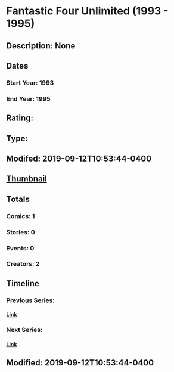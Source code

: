 # Fantastic Four Unlimited (1993 - 1995)
## Description: None
## Dates
### Start Year: 1993
### End Year: 1995
## Rating: 
## Type: 
## Modifed: 2019-09-12T10:53:44-0400
## [Thumbnail](http://i.annihil.us/u/prod/marvel/i/mg/9/50/5a8c8149d11dc.jpg)
## Totals
### Comics: 1
### Stories: 0
### Events: 0
### Creators: 2
## Timeline
### Previous Series: 
#### [Link]()
### Next Series: 
#### [Link]()
## Modified: 2019-09-12T10:53:44-0400